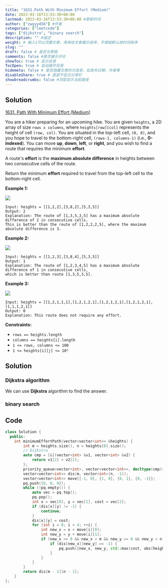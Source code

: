 ```yaml
---
title: "1631.Path With Minimum Effort (Medium)"
date: 2023-03-16T13:53:30+08:00
lastmod: 2023-03-16T13:53:30+08:00 #更新时间
author: ["zwyyy456"] #作者
categories: ["leetcode"]
tags: ["dijkstra", "binary search"]
description: "" #描述
weight: # 输入1可以顶置文章，用来给文章展示排序，不填就默认按时间排序
slug: ""
draft: false # 是否为草稿
comments: false #是否展示评论
showToc: true # 显示目录
TocOpen: true # 自动展开目录
hidemeta: false # 是否隐藏文章的元信息，如发布日期、作者等
disableShare: true # 底部不显示分享栏
showbreadcrumbs: false #顶部显示当前路径
---
```

## Solution
[1631. Path With Minimum Effort (Medium)](https://leetcode.com/problems/path-with-minimum-effort/)

You are a hiker preparing for an upcoming hike. You are given `heights`, a 2D array of size `rows x
columns`, where `heights[row][col]` represents the height of cell `(row, col)`. You are situated in
the top-left cell, `(0, 0)`, and you hope to travel to the bottom-right cell, `(rows-1, columns-1)`
(i.e., **0-indexed**). You can move **up**, **down**, **left**, or **right**, and you wish to find a
route that requires the minimum **effort**.

A route's **effort** is the **maximum absolute difference** in heights between two consecutive cells
of the route.

Return the minimum **effort** required to travel from the top-left cell to the bottom-right cell.

**Example 1:**

![](https://pic-upyun.zwyyy456.tech/smms/2023-12-26-065546.png)

```
Input: heights = [[1,2,2],[3,8,2],[5,3,5]]
Output: 2
Explanation: The route of [1,3,5,3,5] has a maximum absolute difference of 2 in consecutive cells.
This is better than the route of [1,2,2,2,5], where the maximum absolute difference is 3.

```

**Example 2:**

![](https://pic-upyun.zwyyy456.tech/smms/2023-12-26-065550.png)

```
Input: heights = [[1,2,3],[3,8,4],[5,3,5]]
Output: 1
Explanation: The route of [1,2,3,4,5] has a maximum absolute difference of 1 in consecutive cells,
which is better than route [1,3,5,3,5].

```

**Example 3:**

![](https://pic-upyun.zwyyy456.tech/smms/2023-12-26-065553.png)

```
Input: heights = [[1,2,1,1,1],[1,2,1,2,1],[1,2,1,2,1],[1,2,1,2,1],[1,1,1,2,1]]
Output: 0
Explanation: This route does not require any effort.

```

**Constraints:**

- `rows == heights.length`
- `columns == heights[i].length`
- `1 <= rows, columns <= 100`
- `1 <= heights[i][j] <= 10⁶`

## Solution
### Dijkstra algorithm
We can use **Dijkstra** algorithm to find the answer.

### binary search

## Code
```cpp
class Solution {
  public:
    int minimumEffortPath(vector<vector<int>> &heights) {
        int m = heights.size(), n = heights[0].size();
        // Dijkstra
        auto cmp = [&](vector<int> &v1, vector<int> &v2) {
            return v1[2] > v2[2];
        };
        priority_queue<vector<int>, vector<vector<int>>, decltype(cmp)> pq(cmp);
        vector<vector<int>> dis(m, vector<int>(n, -1));
        vector<vector<int>> move{{-1, 0}, {1, 0}, {0, 1}, {0, -1}};
        pq.push({0, 0, 0});
        while (!pq.empty()) {
            auto vec = pq.top();
            pq.pop();
            int x = vec[0], y = vec[1], cost = vec[2];
            if (dis[x][y] != -1) {
                continue;
            }
            dis[x][y] = cost;
            for (int i = 0; i < 4; ++i) {
                int new_x = x + move[i][0];
                int new_y = y + move[i][1];
                if (new_x >= 0 && new_x < m && new_y >= 0 && new_y < n) {
                    if (dis[new_x][new_y] == -1) {
                        pq.push({new_x, new_y, std::max(cost, abs(heights[x][y] - heights[new_x][new_y]))});
                    }
                }
            }
        }
        return dis[m - 1][n - 1];
    }
};
```